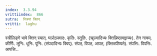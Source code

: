 ```yaml
---
index:  3.3.94
vrittiindex:  866
sutra:  स्त्रियां क्तिन्
vritti:  laghu 
---
```


स्त्रीलिङ्गे भावे क्तिन् स्यात्. घञोऽपवादः. कृतिः. स्तुतिः. (ॠल्वादिभ्यः क्तिन्निष्ठावद्वाच्यः). तेन नत्वम्. कीर्णिः. लूनिः. धूनिः. पूनिः. (संपदादिभ्यः क्विप्). संपत्. विपत्. आपत्. (क्तिन्नपीष्यते). संपत्तिः. विपत्तिः. आपत्तिः..

